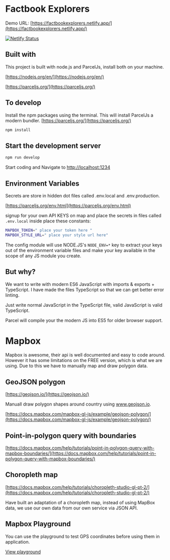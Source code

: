 # Factbook Explorers

Demo URL: [https://factbookexplorers.netlify.app/](https://factbookexplorers.netlify.app/)

[![Netlify Status](https://api.netlify.com/api/v1/badges/716d0bd0-6c7c-4897-bb4c-bc548927b03e/deploy-status)](https://app.netlify.com/sites/factbookexplorers/deploys)

## Built with

This project is built with node.js and ParcelJs, install both on your machine.

[https://nodejs.org/en/](https://nodejs.org/en/)

[https://parceljs.org/](https://parceljs.org/)

## To develop

Install the npm packages using the terminal. This will install ParcelJs a modern bundler. [https://parceljs.org/](https://parceljs.org/)

```bash
npm install
```

## Start the development server

```bash
npm run develop
```

Start coding and Navigate to [http://localhost:1234](http://localhost:1234)

## Environment Variables

Secrets are store in hidden dot files called .env.local and .env.production.

[https://parceljs.org/env.html](https://parceljs.org/env.html)

signup for your own API KEYS on map and place the secrets in files called `.env.local` inside place these constants:

```bash
MAPBOX_TOKEN=" place your token here "
MAPBOX_STYLE_URL=" place your style url here"
```

The config module will use NODE.JS's `NODE_ENV=*` key to extract your keys out of the environment variable files and make your key available in the scope of any JS module you create.

## But why?

We want to write with modern ES6 JavaScript with imports & exports + TypeScript. I have made the files TypeScript so that we can get better error linting.

Just write normal JavaScript in the TypeScript file, valid JavaScript is valid TypeScript.

Parcel will compile your the modern JS into ES5 for older browser support.

# Mapbox

Mapbox is awesome, their api is well documented and easy to code around. However it has some limitations on the FREE version, which is what we are using. Due to this we have to manually map and draw polygon data.

## GeoJSON polygon

[https://geojson.io/](https://geojson.io/)

Manuall draw polygon shapes around country using www.geojson.io.

[https://docs.mapbox.com/mapbox-gl-js/example/geojson-polygon/](https://docs.mapbox.com/mapbox-gl-js/example/geojson-polygon/)

## Point-in-polygon query with boundaries

[https://docs.mapbox.com/help/tutorials/point-in-polygon-query-with-mapbox-boundaries/](https://docs.mapbox.com/help/tutorials/point-in-polygon-query-with-mapbox-boundaries/)

## Choropleth map

[https://docs.mapbox.com/help/tutorials/choropleth-studio-gl-pt-2/](https://docs.mapbox.com/help/tutorials/choropleth-studio-gl-pt-2/)

Have built an adaptation of a choropleth map, instead of using MapBox data, we use our own data from our own service via JSON API.

## Mapbox Playground

You can use the playground to test GPS coordinates before using them in application.

[View playground](https://docs.mapbox.com/search-playground/#{%22url%22:%22%22,%22index%22:%22mapbox.places%22,%22approx%22:true,%22staging%22:false,%22onCountry%22:true,%22onWorldview%22:true,%22onType%22:true,%22onProximity%22:true,%22onBBOX%22:true,%22onLimit%22:true,%22onLanguage%22:true,%22countries%22:[],%22worldviews%22:[],%22proximity%22:%22%22,%22typeToggle%22:{%22country%22:false,%22region%22:false,%22district%22:false,%22postcode%22:false,%22locality%22:false,%22place%22:false,%22neighborhood%22:false,%22address%22:false,%22poi%22:false},%22types%22:[],%22bbox%22:%22%22,%22limit%22:%22%22,%22autocomplete%22:true,%22languages%22:[],%22languageStrict%22:false,%22onDebug%22:false,%22selectedLayer%22:%22%22,%22debugClick%22:{},%22localsearch%22:false,%22query%22:%22Norway%22})
